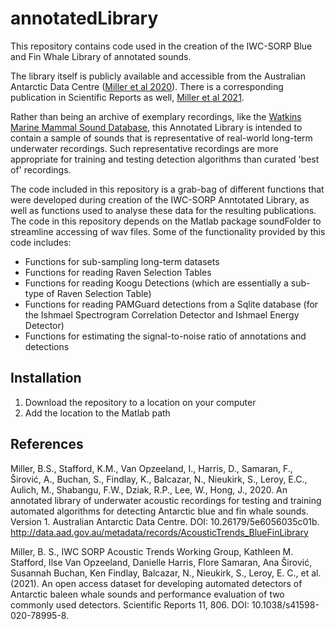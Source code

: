 # annotatedLibrary  

This repository contains code used in the creation of the IWC-SORP Blue and Fin Whale Library of annotated sounds. 

The library itself is publicly available and accessible from the Australian Antarctic Data Centre ([Miller et al 2020](http://data.aad.gov.au/metadata/AcousticTrends_BlueFinLibrary)). There is a corresponding publication in Scientific Reports as well, [Miller et al 2021](http://www.nature.com/articles/s41598-020-78995-8).

Rather than being an archive of exemplary recordings, like the [Watkins Marine Mammal Sound Database](https://cis.whoi.edu/science/B/whalesounds/index.cfm), this Annotated Library is intended to contain a sample of sounds that is representative of real-world long-term underwater recordings. Such representative recordings are more appropriate for training and testing detection algorithms than curated 'best of' recordings. 

The code included in this repository is a grab-bag of different functions that were developed during creation of the IWC-SORP Anntotated Library, as well as functions used to analyse these data for the resulting publications. The code in this repository depends on the Matlab package soundFolder to streamline accessing of wav files. Some of the functionality provided by this code includes:
  * Functions for sub-sampling long-term datasets
  * Functions for reading Raven Selection Tables
  * Functions for reading Koogu Detections (which are essentially a sub-type of Raven Selection Table)
  * Functions for reading PAMGuard detections from a Sqlite database (for the Ishmael Spectrogram Correlation Detector and Ishmael Energy Detector)
  * Functions for estimating the signal-to-noise ratio of annotations and detections

## Installation
1) Download the repository to a location on your computer
2) Add the location to the Matlab path


## References
Miller, B.S., Stafford, K.M., Van Opzeeland, I., Harris, D., Samaran, F., Širović, A., Buchan, S., Findlay, K., Balcazar, N., Nieukirk, S., Leroy, E.C., Aulich, M., Shabangu, F.W., Dziak, R.P., Lee, W., Hong, J., 2020. An annotated library of underwater acoustic recordings for testing and training automated algorithms for detecting Antarctic blue and fin whale sounds. Version 1. Australian Antarctic Data Centre. DOI: 10.26179/5e6056035c01b. http://data.aad.gov.au/metadata/records/AcousticTrends_BlueFinLibrary

Miller, B. S., IWC SORP Acoustic Trends Working Group, Kathleen M. Stafford, Ilse Van Opzeeland, Danielle Harris, Flore Samaran, Ana Širović, Susannah Buchan, Ken Findlay, Balcazar, N., Nieukirk, S., Leroy, E. C., et al. (2021). An open access dataset for developing automated detectors of Antarctic baleen whale sounds and performance evaluation of two commonly used detectors. Scientific Reports 11, 806. DOI: 10.1038/s41598-020-78995-8.
